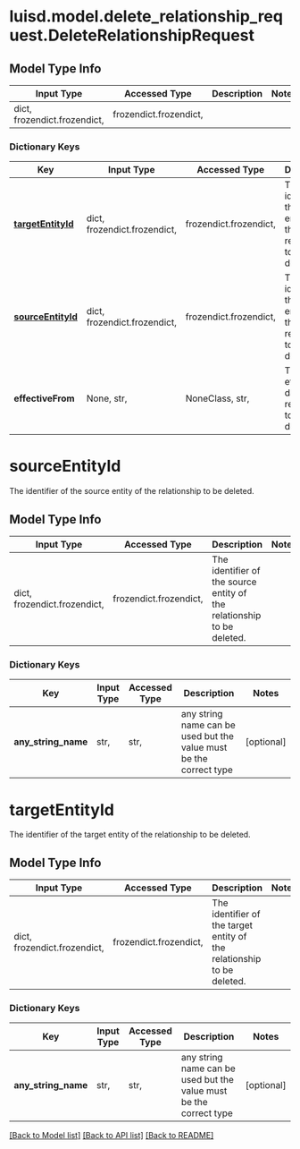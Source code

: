# luisd.model.delete_relationship_request.DeleteRelationshipRequest

## Model Type Info
Input Type | Accessed Type | Description | Notes
------------ | ------------- | ------------- | -------------
dict, frozendict.frozendict,  | frozendict.frozendict,  |  | 

### Dictionary Keys
Key | Input Type | Accessed Type | Description | Notes
------------ | ------------- | ------------- | ------------- | -------------
**[targetEntityId](#targetEntityId)** | dict, frozendict.frozendict,  | frozendict.frozendict,  | The identifier of the target entity of the relationship to be deleted. | 
**[sourceEntityId](#sourceEntityId)** | dict, frozendict.frozendict,  | frozendict.frozendict,  | The identifier of the source entity of the relationship to be deleted. | 
**effectiveFrom** | None, str,  | NoneClass, str,  | The effective date of the relationship to be deleted | [optional] 

# sourceEntityId

The identifier of the source entity of the relationship to be deleted.

## Model Type Info
Input Type | Accessed Type | Description | Notes
------------ | ------------- | ------------- | -------------
dict, frozendict.frozendict,  | frozendict.frozendict,  | The identifier of the source entity of the relationship to be deleted. | 

### Dictionary Keys
Key | Input Type | Accessed Type | Description | Notes
------------ | ------------- | ------------- | ------------- | -------------
**any_string_name** | str,  | str,  | any string name can be used but the value must be the correct type | [optional] 

# targetEntityId

The identifier of the target entity of the relationship to be deleted.

## Model Type Info
Input Type | Accessed Type | Description | Notes
------------ | ------------- | ------------- | -------------
dict, frozendict.frozendict,  | frozendict.frozendict,  | The identifier of the target entity of the relationship to be deleted. | 

### Dictionary Keys
Key | Input Type | Accessed Type | Description | Notes
------------ | ------------- | ------------- | ------------- | -------------
**any_string_name** | str,  | str,  | any string name can be used but the value must be the correct type | [optional] 

[[Back to Model list]](../../README.md#documentation-for-models) [[Back to API list]](../../README.md#documentation-for-api-endpoints) [[Back to README]](../../README.md)

